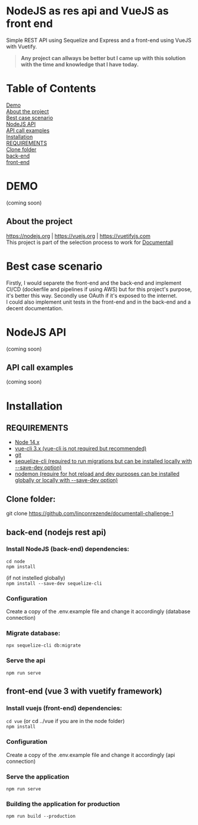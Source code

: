 # NodeJS as res api and VueJS as front end
Simple REST API using Sequelize and Express and a front-end using VueJS with Vuetify.
> **Any project can allways be better but I came up with this solution with the time and knowledge that I have today.**

# Table of Contents  
[Demo](#de-mo)  
[About the project](#ABOUT)  
[Best case scenario](#BESTCASE)  
[NodeJS API](#nodeapi)  
[API call examples](#call-examples)  
[Installation](#install-guide)  
[REQUIREMENTS](#require-ments)  
[Clone folder](#CLONE)  
[back-end](#back-end)  
[front-end](#front-end)   

<a name="de-mo"/>

# DEMO
(coming soon)

<a name="ABOUT"/>

## About the project
https://nodejs.org | https://vuejs.org | https://vuetifyjs.com  
This project is part of the selection process to work for [Documentall](https://www.documentall.com.br/)

<a name="BESTCASE"/>

# Best case scenario
Firstly, I would separete the front-end and the back-end and implement CI/CD (dockerfile and pipelines if using AWS) but for this project's purpose, it's better this way. Secondly use OAuth if it's exposed to the internet.  
I could also implement unit tests in the front-end and in the back-end and a decent documentation.

<a name="nodeapi"/>

# NodeJS API
(coming soon)

<a name="call-examples"/>

## API call examples
(coming soon)

<a name="install-guide"/>

# Installation

<a name="require-ments"/>

## REQUIREMENTS
- [Node 14.x](https://nodejs.org/en/)
- [vue-cli 3.x (vue-cli is not required but recommended)](https://v3.vuejs.org/guide/installation.html#release-notes)
- [git](https://git-scm.com/book/en/v2/Getting-Started-Installing-Git)
- [sequelize-cli (required to run migrations but can be installed locally with --save-dev option)](https://sequelize.org/master/manual/migrations.html)
- [nodemon (require for hot reload and dev purposes can be installed globally or locally with --save-dev option)](https://www.npmjs.com/package/nodemon)

<a name="CLONE"/>

## Clone folder:
git clone https://github.com/linconrezende/documentall-challenge-1

<a name="back-end"/>

## back-end (nodejs rest api)
### Install NodeJS (back-end) dependencies:
`cd node`  
`npm install`  

(if not instelled globally)  
`npm install --save-dev sequelize-cli`  

### Configuration
Create a copy of the .env.example file and change it accordingly (database connection)  

### Migrate database:
`npx sequelize-cli db:migrate`  

### Serve the api
`npm run serve`  



<a name="front-end"/>

## front-end (vue 3 with vuetify framework)
### Install vuejs (front-end) dependencies:
`cd vue`  (or cd ../vue if you are in the node folder)  
`npm install`  

### Configuration
Create a copy of the .env.example file and change it accordingly (api connection)  

### Serve the application
`npm run serve`  

### Building the application for production
`npm run build --production`  
